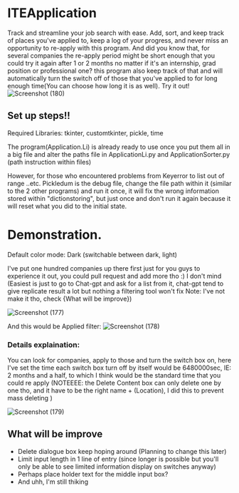 # ITEApplication
Track and streamline your job search with ease. Add, sort, and keep track of places you've applied to, keep a log of your progress, and never miss an opportunity to re-apply with this program. And did you know that, for several companies the re-apply period might be short enough that you could try it again after 1 or 2 months no matter if it's an internship, grad position or professional one? this program also keep track of that and will automatically turn the switch off of those that you've applied to for long enough time(You can choose how long it is as well). Try it out!
![Screenshot (180)](https://user-images.githubusercontent.com/76143641/218628040-080fdb16-b7af-4eb1-a05a-97e752be39c3.png)

## Set up steps!!
Required Libraries: tkinter, customtkinter, pickle, time

The program(Application.Li) is already ready to use once you put them all in a big file and alter the paths file in ApplicationLi.py and ApplicationSorter.py (path instruction within files)

However, for those who encountered problems from Keyerror to list out of range ..etc. Pickledum is the debug file, change the file path within it (similar to the 2 other programs) and run it once, it will fix the wrong information stored within "dictionstoring", but just once and don't run it again because it will reset what you did to the initial state.


# Demonstration.
Default color mode: Dark (switchable between dark, light)

I've put one hundred companies up there first just for you guys to experience it out, you could pull request and add more tho :) I don't mind (Easiest is just to go to Chat-gpt and ask for a list from it, chat-gpt tend to give replicate result a lot but nothing a filtering tool won't fix Note: I've not make it tho, check {What will be improve})

![Screenshot (177)](https://user-images.githubusercontent.com/76143641/218628241-7f2870ee-8929-4114-9cd6-355c955db251.png)

And this would be Applied filter:
![Screenshot (178)](https://user-images.githubusercontent.com/76143641/218627076-c76d462c-7842-4c2d-ba67-bea973c99422.png)

### Details explaination:
You can look for companies, apply to those and turn the switch box on, here I've set the time each switch box turn off by itself would be 6480000sec, IE: 2 months and a half, to which I think would be the standard time that you could re apply (NOTEEEE: the Delete Content box can only delete one by one tho, and it have to be the right name + (Location), I did this to prevent mass deleting )

![Screenshot (179)](https://user-images.githubusercontent.com/76143641/218627146-a4f158a9-1fb9-4344-be69-16456af6589e.png)

## What will be improve
- Delete dialogue box keep hoping around (Planning to change this later)
- Limit input length in 1 line of entry (since longer is possible but you'll only be able to see limited information display on switches anyway)
- Perhaps place holder text for the middle input box?
- And uhh, I'm still thiking
